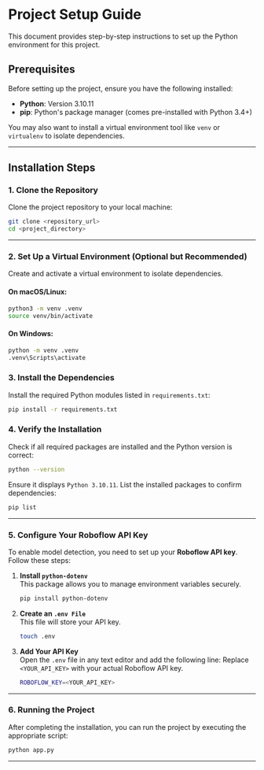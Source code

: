 # Project Setup Guide

This document provides step-by-step instructions to set up the Python environment for this project.

## Prerequisites

Before setting up the project, ensure you have the following installed:

- **Python**: Version 3.10.11
- **pip**: Python's package manager (comes pre-installed with Python 3.4+)

You may also want to install a virtual environment tool like `venv` or `virtualenv` to isolate dependencies.

---

## Installation Steps

### 1. Clone the Repository

Clone the project repository to your local machine:

```bash
git clone <repository_url>
cd <project_directory>
```
---

### 2. Set Up a Virtual Environment (Optional but Recommended)

Create and activate a virtual environment to isolate dependencies.

#### On macOS/Linux:

```bash
python3 -m venv .venv
source venv/bin/activate
```

#### On Windows:
```bash
python -m venv .venv
.venv\Scripts\activate
```

### 3. Install the Dependencies
Install the required Python modules listed in `requirements.txt`:
```bash
pip install -r requirements.txt
```
### 4. Verify the Installation
Check if all required packages are installed and the Python version is correct:
```bash
python --version
```
Ensure it displays `Python 3.10.11`.
List the installed packages to confirm dependencies:
```bash
pip list
```

---

### 5. Configure Your Roboflow API Key

To enable model detection, you need to set up your **Roboflow API key**. Follow these steps:

1. **Install `python-dotenv`**  
    This package allows you to manage environment variables securely.
    ```bash
    pip install python-dotenv
    ```
2. **Create an `.env File`**  
    This file will store your API key.
    ```bash
    touch .env
    ```
3. **Add Your API Key**  
    Open the `.env` file in any text editor and add the following line:
    Replace `<YOUR_API_KEY>` with your actual Roboflow API key.
    ```bash
    ROBOFLOW_KEY=<YOUR_API_KEY>
    ```
---

### 6. Running the Project

After completing the installation, you can run the project by executing the appropriate script:
```bash
python app.py
```
---
